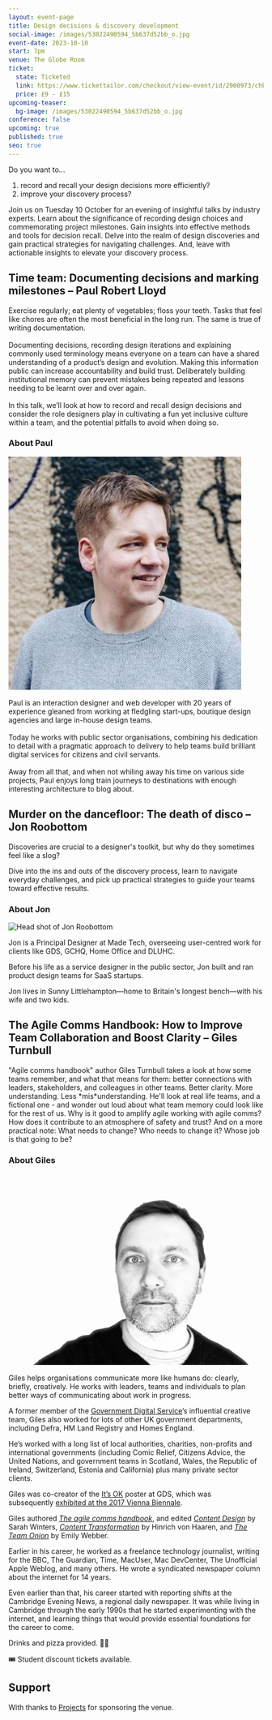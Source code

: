 ```yaml
---
layout: event-page
title: Design decisions & discovery development
social-image: /images/53022490594_5b637d52bb_o.jpg
event-date: 2023-10-10
start: 7pm
venue: The Globe Room
ticket:
  state: Ticketed
  link: https://www.tickettailor.com/checkout/view-event/id/2900973/chk/7689/?modal_widget=true&widget=true
  price: £9 - £15
upcoming-teaser:
  bg-image: /images/53022490594_5b637d52bb_o.jpg
conference: false
upcoming: true
published: true
seo: true
---
```

Do you want to...

1. record and recall your design decisions more efficiently? 
2. improve your discovery process?

Join us on Tuesday 10 October for an evening of insightful talks by industry experts. Learn about the significance of recording design choices and commemorating project milestones. Gain insights into effective methods and tools for decision recall. Delve into the realm of design discoveries and gain practical strategies for navigating challenges. And, leave with actionable insights to elevate your discovery process. 

## Time team: Documenting decisions and marking milestones – Paul Robert Lloyd

Exercise regularly; eat plenty of vegetables; floss your teeth. Tasks that feel like chores are often the most beneficial in the long run. The same is true of writing documentation.\
\
Documenting decisions, recording design iterations and explaining commonly used terminology means everyone on a team can have a shared understanding of a product’s design and evolution. Making this information public can increase accountability and build trust. Deliberately building institutional memory can prevent mistakes being repeated and lessons needing to be learnt over and over again.\
\
In this talk, we’ll look at how to record and recall design decisions and consider the role designers play in cultivating a fun yet inclusive culture within a team, and the potential pitfalls to avoid when doing so.

### About Paul

<img src="/images/paul-robert-lloyd.jpeg" alt="Head shot of Paul Robert Lloyd" class="image-align-right"/>

Paul is an interaction designer and web developer with 20 years of experience gleaned from working at fledgling start-ups, boutique design agencies and large in-house design teams.\
\
Today he works with public sector organisations, combining his dedication to detail with a pragmatic approach to delivery to help teams build brilliant digital services for citizens and civil servants.\
\
Away from all that, and when not whiling away his time on various side projects, Paul enjoys long train journeys to destinations with enough interesting architecture to blog about.

## Murder on the dancefloor: The death of disco – Jon Roobottom

Discoveries are crucial to a designer's toolkit, but why do they sometimes feel like a slog? 

Dive into the ins and outs of the discovery process, learn to navigate everyday challenges, and pick up practical strategies to guide your teams toward effective results.

### About Jon

<img src="/images/img_7858.jpg" alt="Head shot of Jon Roobottom" class="image-align-left"/>

Jon is a Principal Designer at Made Tech, overseeing user-centred work for clients like GDS, GCHQ, Home Office and DLUHC. 

Before his life as a service designer in the public sector, Jon built and ran product design teams for SaaS startups. 

Jon lives in Sunny Littlehampton—home to Britain's longest bench—with his wife and two kids.

## The Agile Comms Handbook: How to Improve Team Collaboration and Boost Clarity – Giles Turnbull

"Agile comms handbook" author Giles Turnbull takes a look at how some teams remember, and what that means for them: better connections with leaders, stakeholders, and colleagues in other teams. Better clarity. More understanding. Less \*mis\*understanding. He'll look at real life teams, and a fictional one - and wonder out loud about what team memory could look like for the rest of us. Why is it good to amplify agile working with agile comms? How does it contribute to an atmosphere of safety and trust? And on a more practical note: What needs to change? Who needs to change it? Whose job is that going to be?

### About Giles 

<img src="/images/giles-turnbull-headshot-large.jpg" alt="Head shot of Giles " class="image-align-right"/>

Giles helps organisations communicate more like humans do: clearly, briefly, creatively. He works with leaders, teams and individuals to plan better ways of communicating about work in progress.

A former member of the [Government Digital Service](https://gilest.org/gds.blog.gov.uk)’s influential creative team, Giles also worked for lots of other UK government departments, including Defra, HM Land Registry and Homes England.

He’s worked with a long list of local authorities, charities, non-profits and international governments (including Comic Relief, Citizens Advice, the United Nations, and government teams in Scotland, Wales, the Republic of Ireland, Switzerland, Estonia and California) plus many private sector clients.

Giles was co-creator of the [It’s OK](https://gds.blog.gov.uk/2016/05/25/its-ok-to-say-whats-ok/) poster at GDS, which was subsequently [exhibited at the 2017 Vienna Biennale](http://2017.viennabiennale.org/en/exhibitions/detail/the-future-of-work/).

Giles authored *[The agile comms handbook](https://agilecommshandbook.com/)*, and edited *[Content Design](https://contentdesign.london/store/the-content-design-book/)* by Sarah Winters, *[Content Transformation](https://contentdesign.london/shop/content-transformation-by-hinrich-von-haaren-paperback)* by Hinrich von Haaren, and *[The Team Onion](https://teamonion.works/buy-the-book/)* by Emily Webber.

Earlier in his career, he worked as a freelance technology journalist, writing for the BBC, The Guardian, Time, MacUser, Mac DevCenter, The Unofficial Apple Weblog, and many others. He wrote a syndicated newspaper column about the internet for 14 years.

Even earlier than that, his career started with reporting shifts at the Cambridge Evening News, a regional daily newspaper. It was while living in Cambridge through the early 1990s that he started experimenting with the internet, and learning things that would provide essential foundations for the career to come.

Drinks and pizza provided. 🍕🥤

🎟️ Student discount tickets available.

## Support

With thanks to [Projects](https://www.projectsclub.co.uk/) for sponsoring the venue.